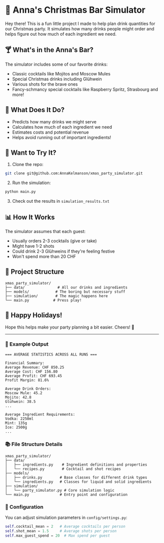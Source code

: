 # 🎄 Anna's Christmas Bar Simulator

Hey there! This is a fun little project I made to help plan drink quantities for our Christmas party. It simulates how many drinks people might order and helps figure out how much of each ingredient we need. 

## 🍸 What's in the Anna's Bar?

The simulator includes some of our favorite drinks:
- Classic cocktails like Mojitos and Moscow Mules
- Special Christmas drinks including Glühwein
- Various shots for the brave ones
- Fancy-schmancy special cocktails like Raspberry Spritz, Strasbourg and more!

## 🎯 What Does It Do?

- Predicts how many drinks we might serve
- Calculates how much of each ingredient we need
- Estimates costs and potential revenue
- Helps avoid running out of important ingredients!

## 🚀 Want to Try It?

1. Clone the repo:


```bash
git clone git@github.com:AnnaKelmanson/xmas_party_simulator.git
```

2. Run the simulation:


```bash
python main.py
```

3. Check out the results in `simulation_results.txt`

## 📊 How It Works

The simulator assumes that each guest:
- Usually orders 2-3 cocktails (give or take)
- Might have 1-2 shots
- Could drink 2-3 Glühweins if they're feeling festive
- Won't spend more than 20 CHF


## 🎨 Project Structure

```plaintext
xmas_party_simulator/
├── data/               # All our drinks and ingredients
├── models/            # The boring but necessary stuff
├── simulation/        # The magic happens here
└── main.py           # Press play!
```


## 🎅 Happy Holidays!

Hope this helps make your party planning a bit easier. Cheers! 🥂

---

### 📝 Example Output

```plaintext
=== AVERAGE STATISTICS ACROSS ALL RUNS ===

Financial Summary:
Average Revenue: CHF 850.25
Average Cost: CHF 156.80
Average Profit: CHF 693.45
Profit Margin: 81.6%

Average Drink Orders:
Moscow Mule: 45.2
Mojito: 42.8
Glühwein: 38.5
...

Average Ingredient Requirements:
Vodka: 2250ml
Mint: 135g
Ice: 2500g
...
```


### 📚 File Structure Details

```plaintext
xmas_party_simulator/
├── data/
│   ├── ingredients.py    # Ingredient definitions and properties
│   └── recipes.py        # Cocktail and shot recipes
├── models/
│   ├── drinks.py        # Base classes for different drink types
│   └── ingredients.py   # Classes for liquid and solid ingredients
├── simulation/
│   └── party_simulator.py # Core simulation logic
└── main.py              # Entry point and configuration
```

### 🔧 Configuration

You can adjust simulation parameters in `config/settings.py`:
```python
self.cocktail_mean = 2   # Average cocktails per person
self.shot_mean = 1.5     # Average shots per person
self.max_guest_spend = 20  # Max spend per guest
```
